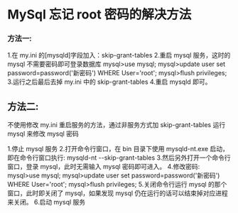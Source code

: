 # MySql 忘记 root 密码的解决方法

### 方法一:

1.在 my.ini 的[mysqld]字段加入：skip-grant-tables 2.重启 mysql 服务，这时的 mysql 不需要密码即可登录数据库
mysql>use mysql;
mysql>update user set password=password('新密码') WHERE User='root';
mysql>flush privileges; 3.运行之后最后去掉 my.ini 中的 skip-grant-tables 4.重启 mysqld 即可。

## 方法二:

不使用修改 my.ini 重启服务的方法，通过非服务方式加 skip-grant-tables 运行 mysql 来修改 mysql 密码

1.停止 mysql 服务 2.打开命令行窗口，在 bin 目录下使用 mysqld-nt.exe 启动，即在命令行窗口执行: mysqld-nt --skip-grant-tables 3.然后另外打开一个命令行窗口，登录 mysql，此时无需输入 mysql 密码即可进入。 4.修改密码:
mysql>use mysql;
mysql>update user set password=password('新密码') WHERE User='root';
mysql>flush privileges; 5.关闭命令行运行 mysql 的那个窗口，此时即关闭了 mysql，如果发现 mysql 仍在运行的话可以结束掉对应进程来关闭。 6.启动 mysql 服务
